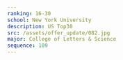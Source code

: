 ```yaml
---
ranking: 16-30
school: New York University
description: US Top30
src: /assets/offer_update/082.jpg
major: College of Letters & Science
sequence: 109
---
```

